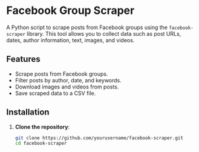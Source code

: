 # Facebook Group Scraper

A Python script to scrape posts from Facebook groups using the `facebook-scraper` library. This tool allows you to collect data such as post URLs, dates, author information, text, images, and videos.

## Features

- Scrape posts from Facebook groups.
- Filter posts by author, date, and keywords.
- Download images and videos from posts.
- Save scraped data to a CSV file.

## Installation

1. **Clone the repository**:
   ```sh
   git clone https://github.com/yourusername/facebook-scraper.git
   cd facebook-scraper
